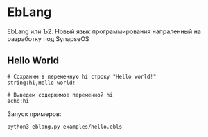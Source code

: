 # EbLang

EbLang или Ъ2. Новый язык программирования напраленный на разработку под SynapseOS

## Hello World

```EbLang
# Сохраним в переменную hi строку "Hello world!"
string:hi,Hello world!

# Выведем содержимое переменной hi 
echo:hi
```

Запуск примеров:

```bash
python3 eblang.py examples/hello.ebls
```
